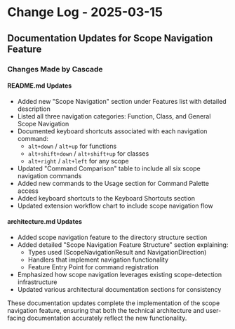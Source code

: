 # Change Log - 2025-03-15

## Documentation Updates for Scope Navigation Feature

### Changes Made by Cascade

#### README.md Updates
- Added new "Scope Navigation" section under Features list with detailed description
- Listed all three navigation categories: Function, Class, and General Scope Navigation
- Documented keyboard shortcuts associated with each navigation command:
  - `alt+down` / `alt+up` for functions
  - `alt+shift+down` / `alt+shift+up` for classes
  - `alt+right` / `alt+left` for any scope
- Updated "Command Comparison" table to include all six scope navigation commands
- Added new commands to the Usage section for Command Palette access
- Added keyboard shortcuts to the Keyboard Shortcuts section
- Updated extension workflow chart to include scope navigation flow

#### architecture.md Updates
- Added scope navigation feature to the directory structure section
- Added detailed "Scope Navigation Feature Structure" section explaining:
  - Types used (ScopeNavigationResult and NavigationDirection)
  - Handlers that implement navigation functionality
  - Feature Entry Point for command registration
- Emphasized how scope navigation leverages existing scope-detection infrastructure
- Updated various architectural documentation sections for consistency

These documentation updates complete the implementation of the scope navigation feature, ensuring that both the technical architecture and user-facing documentation accurately reflect the new functionality.
